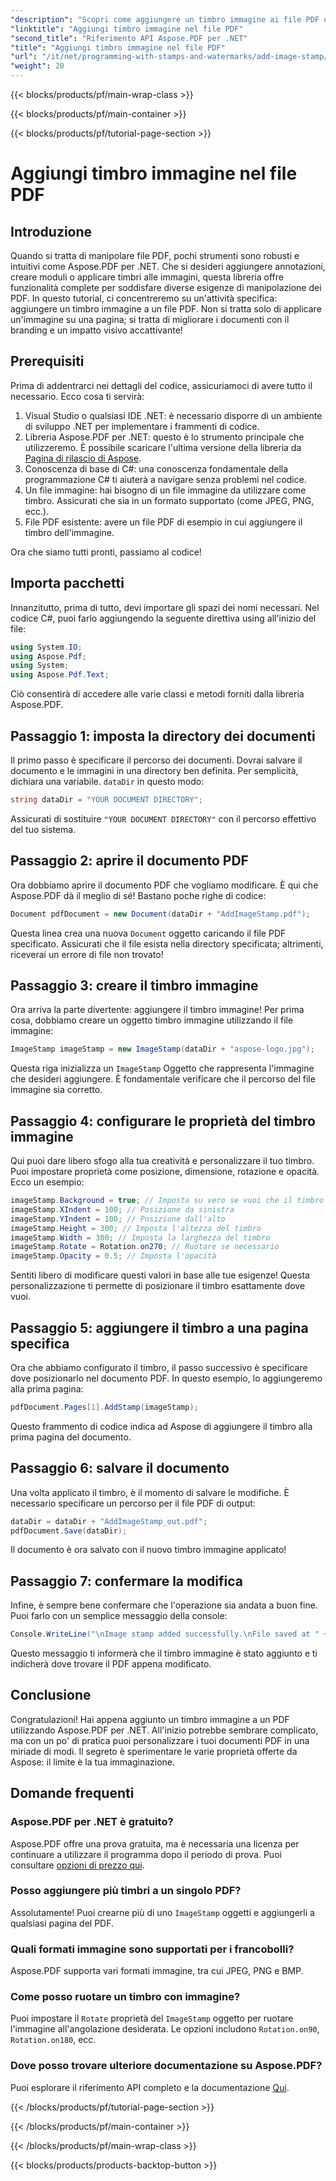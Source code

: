 ```yaml
---
"description": "Scopri come aggiungere un timbro immagine ai file PDF utilizzando Aspose.PDF per .NET con istruzioni dettagliate e codice di esempio."
"linktitle": "Aggiungi timbro immagine nel file PDF"
"second_title": "Riferimento API Aspose.PDF per .NET"
"title": "Aggiungi timbro immagine nel file PDF"
"url": "/it/net/programming-with-stamps-and-watermarks/add-image-stamp/"
"weight": 20
---
```


{{< blocks/products/pf/main-wrap-class >}}

{{< blocks/products/pf/main-container >}}

{{< blocks/products/pf/tutorial-page-section >}}

# Aggiungi timbro immagine nel file PDF

## Introduzione

Quando si tratta di manipolare file PDF, pochi strumenti sono robusti e intuitivi come Aspose.PDF per .NET. Che si desideri aggiungere annotazioni, creare moduli o applicare timbri alle immagini, questa libreria offre funzionalità complete per soddisfare diverse esigenze di manipolazione dei PDF. In questo tutorial, ci concentreremo su un'attività specifica: aggiungere un timbro immagine a un file PDF. Non si tratta solo di applicare un'immagine su una pagina; si tratta di migliorare i documenti con il branding e un impatto visivo accattivante!

## Prerequisiti

Prima di addentrarci nei dettagli del codice, assicuriamoci di avere tutto il necessario. Ecco cosa ti servirà:

1. Visual Studio o qualsiasi IDE .NET: è necessario disporre di un ambiente di sviluppo .NET per implementare i frammenti di codice.
2. Libreria Aspose.PDF per .NET: questo è lo strumento principale che utilizzeremo. È possibile scaricare l'ultima versione della libreria da [Pagina di rilascio di Aspose](https://releases.aspose.com/pdf/net/).
3. Conoscenza di base di C#: una conoscenza fondamentale della programmazione C# ti aiuterà a navigare senza problemi nel codice.
4. Un file immagine: hai bisogno di un file immagine da utilizzare come timbro. Assicurati che sia in un formato supportato (come JPEG, PNG, ecc.).
5. File PDF esistente: avere un file PDF di esempio in cui aggiungere il timbro dell'immagine.

Ora che siamo tutti pronti, passiamo al codice!

## Importa pacchetti

Innanzitutto, prima di tutto, devi importare gli spazi dei nomi necessari. Nel codice C#, puoi farlo aggiungendo la seguente direttiva using all'inizio del file:

```csharp
using System.IO;
using Aspose.Pdf;
using System;
using Aspose.Pdf.Text;
```

Ciò consentirà di accedere alle varie classi e metodi forniti dalla libreria Aspose.PDF.

## Passaggio 1: imposta la directory dei documenti

Il primo passo è specificare il percorso dei documenti. Dovrai salvare il documento e le immagini in una directory ben definita. Per semplicità, dichiara una variabile. `dataDir` in questo modo:

```csharp
string dataDir = "YOUR DOCUMENT DIRECTORY";
```

Assicurati di sostituire `"YOUR DOCUMENT DIRECTORY"` con il percorso effettivo del tuo sistema.

## Passaggio 2: aprire il documento PDF

Ora dobbiamo aprire il documento PDF che vogliamo modificare. È qui che Aspose.PDF dà il meglio di sé! Bastano poche righe di codice:

```csharp
Document pdfDocument = new Document(dataDir + "AddImageStamp.pdf");
```

Questa linea crea una nuova `Document` oggetto caricando il file PDF specificato. Assicurati che il file esista nella directory specificata; altrimenti, riceverai un errore di file non trovato!

## Passaggio 3: creare il timbro immagine

Ora arriva la parte divertente: aggiungere il timbro immagine! Per prima cosa, dobbiamo creare un oggetto timbro immagine utilizzando il file immagine:

```csharp
ImageStamp imageStamp = new ImageStamp(dataDir + "aspose-logo.jpg");
```

Questa riga inizializza un `ImageStamp` Oggetto che rappresenta l'immagine che desideri aggiungere. È fondamentale verificare che il percorso del file immagine sia corretto.

## Passaggio 4: configurare le proprietà del timbro immagine

Qui puoi dare libero sfogo alla tua creatività e personalizzare il tuo timbro. Puoi impostare proprietà come posizione, dimensione, rotazione e opacità. Ecco un esempio:

```csharp
imageStamp.Background = true; // Imposta su vero se vuoi che il timbro sia sullo sfondo
imageStamp.XIndent = 100; // Posizione da sinistra
imageStamp.YIndent = 100; // Posizione dall'alto
imageStamp.Height = 300; // Imposta l'altezza del timbro
imageStamp.Width = 300; // Imposta la larghezza del timbro
imageStamp.Rotate = Rotation.on270; // Ruotare se necessario
imageStamp.Opacity = 0.5; // Imposta l'opacità
```

Sentiti libero di modificare questi valori in base alle tue esigenze! Questa personalizzazione ti permette di posizionare il timbro esattamente dove vuoi.

## Passaggio 5: aggiungere il timbro a una pagina specifica

Ora che abbiamo configurato il timbro, il passo successivo è specificare dove posizionarlo nel documento PDF. In questo esempio, lo aggiungeremo alla prima pagina:

```csharp
pdfDocument.Pages[1].AddStamp(imageStamp);
```

Questo frammento di codice indica ad Aspose di aggiungere il timbro alla prima pagina del documento.

## Passaggio 6: salvare il documento

Una volta applicato il timbro, è il momento di salvare le modifiche. È necessario specificare un percorso per il file PDF di output:

```csharp
dataDir = dataDir + "AddImageStamp_out.pdf";
pdfDocument.Save(dataDir);
```

Il documento è ora salvato con il nuovo timbro immagine applicato!

## Passaggio 7: confermare la modifica

Infine, è sempre bene confermare che l'operazione sia andata a buon fine. Puoi farlo con un semplice messaggio della console:

```csharp
Console.WriteLine("\nImage stamp added successfully.\nFile saved at " + dataDir);
```

Questo messaggio ti informerà che il timbro immagine è stato aggiunto e ti indicherà dove trovare il PDF appena modificato.

## Conclusione

Congratulazioni! Hai appena aggiunto un timbro immagine a un PDF utilizzando Aspose.PDF per .NET. All'inizio potrebbe sembrare complicato, ma con un po' di pratica puoi personalizzare i tuoi documenti PDF in una miriade di modi. Il segreto è sperimentare le varie proprietà offerte da Aspose: il limite è la tua immaginazione.

## Domande frequenti

### Aspose.PDF per .NET è gratuito?  
Aspose.PDF offre una prova gratuita, ma è necessaria una licenza per continuare a utilizzare il programma dopo il periodo di prova. Puoi consultare [opzioni di prezzo qui](https://purchase.aspose.com/buy).

### Posso aggiungere più timbri a un singolo PDF?  
Assolutamente! Puoi crearne più di uno `ImageStamp` oggetti e aggiungerli a qualsiasi pagina del PDF.

### Quali formati immagine sono supportati per i francobolli?  
Aspose.PDF supporta vari formati immagine, tra cui JPEG, PNG e BMP.

### Come posso ruotare un timbro con immagine?  
Puoi impostare il `Rotate` proprietà del `ImageStamp` oggetto per ruotare l'immagine all'angolazione desiderata. Le opzioni includono `Rotation.on90`, `Rotation.on180`, ecc.

### Dove posso trovare ulteriore documentazione su Aspose.PDF?  
Puoi esplorare il riferimento API completo e la documentazione [Qui](https://reference.aspose.com/pdf/net/).

{{< /blocks/products/pf/tutorial-page-section >}}

{{< /blocks/products/pf/main-container >}}

{{< /blocks/products/pf/main-wrap-class >}}

{{< blocks/products/products-backtop-button >}}